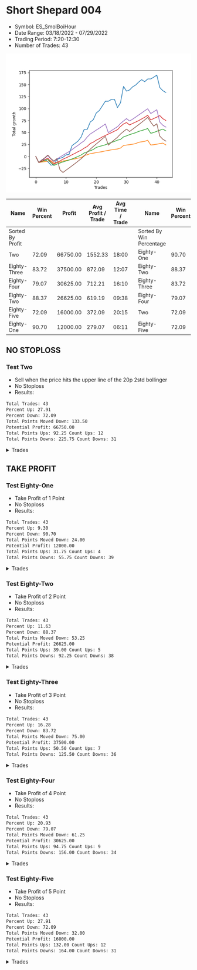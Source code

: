 # Short Shepard 004 
- Symbol: ES_SmolBoiHour
- Date Range: 03/18/2022 - 07/29/2022
- Trading Period: 7:20-12:30
- Number of Trades: 43

![Plot](ShortShepard004ES_SmolBoiHour.png)

| Name | Win Percent | Profit | Avg Profit / Trade | Avg Time / Trade |      | Name | Win Percent | Profit | Avg Profit / Trade | Avg Time / Trade |
| ---- | ----------- | ------ | ------------------ | ---------------- | ---- | ---- | ----------- | ------ | ------------------ | ---------------- |
| Sorted By <br> Profit | | | | | | Sorted By <br> Win Percentage ||||
| Two | 72.09 | 66750.00 | 1552.33 | 18:00 |     | Eighty-One | 90.70 | 12000.00 | 279.07 | 06:11 |
| Eighty-Three | 83.72 | 37500.00 | 872.09 | 12:07 |     | Eighty-Two | 88.37 | 26625.00 | 619.19 | 09:38 |
| Eighty-Four | 79.07 | 30625.00 | 712.21 | 16:10 |     | Eighty-Three | 83.72 | 37500.00 | 872.09 | 12:07 |
| Eighty-Two | 88.37 | 26625.00 | 619.19 | 09:38 |     | Eighty-Four | 79.07 | 30625.00 | 712.21 | 16:10 |
| Eighty-Five | 72.09 | 16000.00 | 372.09 | 20:15 |     | Two | 72.09 | 66750.00 | 1552.33 | 18:00 |
| Eighty-One | 90.70 | 12000.00 | 279.07 | 06:11 |     | Eighty-Five | 72.09 | 16000.00 | 372.09 | 20:15 |

## NO STOPLOSS

### Test Two
* Sell when the price hits the upper line of the 20p 2std bollinger
* No Stoploss
* Results:
```
Total Trades: 43
Percent Up: 27.91
Percent Down: 72.09
Total Points Moved Down: 133.50
Potential Profit: 66750.00
Total Points Ups: 92.25 Count Ups: 12
Total Points Downs: 225.75 Count Downs: 31
```

<details><summary>Trades</summary>

<code>In: 2022-03-18 12:13:00		Out: 2022-03-18 12:46:00		Total Position Time: 33:00		Total Move Down: -12.75		Total to Date: -12.75</code> <br />
<code>In: 2022-03-23 09:05:00		Out: 2022-03-23 09:06:25		Total Position Time: 01:25		Total Move Down: 5.50		Total to Date: -7.25</code> <br />
<code>In: 2022-03-24 08:35:00		Out: 2022-03-24 09:03:10		Total Position Time: 28:10		Total Move Down: 0.50		Total to Date: -6.75</code> <br />
<code>In: 2022-03-25 07:29:00		Out: 2022-03-25 07:54:10		Total Position Time: 25:10		Total Move Down: -4.25		Total to Date: -11.00</code> <br />
<code>In: 2022-03-28 12:01:00		Out: 2022-03-28 12:46:00		Total Position Time: 45:00		Total Move Down: -7.25		Total to Date: -18.25</code> <br />
<code>In: 2022-03-29 12:15:00		Out: 2022-03-29 12:27:50		Total Position Time: 12:50		Total Move Down: 0.75		Total to Date: -17.50</code> <br />
<code>In: 2022-04-06 11:06:00		Out: 2022-04-06 11:08:10		Total Position Time: 02:10		Total Move Down: 11.25		Total to Date: -6.25</code> <br />
<code>In: 2022-04-07 11:06:00		Out: 2022-04-07 11:18:20		Total Position Time: 12:20		Total Move Down: 2.25		Total to Date: -4.00</code> <br />
<code>In: 2022-04-07 12:08:00		Out: 2022-04-07 12:21:20		Total Position Time: 13:20		Total Move Down: 2.25		Total to Date: -1.75</code> <br />
<code>In: 2022-04-08 08:05:00		Out: 2022-04-08 08:20:10		Total Position Time: 15:10		Total Move Down: 5.00		Total to Date: 3.25</code> <br />
<code>In: 2022-04-13 10:26:00		Out: 2022-04-13 10:26:55		Total Position Time: 00:55		Total Move Down: 0.75		Total to Date: 4.00</code> <br />
<code>In: 2022-04-25 07:39:00		Out: 2022-04-25 07:52:35		Total Position Time: 13:35		Total Move Down: 18.75		Total to Date: 22.75</code> <br />
<code>In: 2022-04-27 09:34:00		Out: 2022-04-27 10:00:10		Total Position Time: 26:10		Total Move Down: 4.50		Total to Date: 27.25</code> <br />
<code>In: 2022-04-28 11:54:00		Out: 2022-04-28 12:33:50		Total Position Time: 39:50		Total Move Down: 5.00		Total to Date: 32.25</code> <br />
<code>In: 2022-05-02 07:36:00		Out: 2022-05-02 07:47:15		Total Position Time: 11:15		Total Move Down: 8.25		Total to Date: 40.50</code> <br />
<code>In: 2022-05-04 11:07:00		Out: 2022-05-04 11:07:40		Total Position Time: 00:40		Total Move Down: 16.00		Total to Date: 56.50</code> <br />
<code>In: 2022-05-04 11:08:00		Out: 2022-05-04 11:08:10		Total Position Time: 00:10		Total Move Down: -0.25		Total to Date: 56.25</code> <br />
<code>In: 2022-05-04 11:31:00		Out: 2022-05-04 11:32:25		Total Position Time: 01:25		Total Move Down: 15.50		Total to Date: 71.75</code> <br />
<code>In: 2022-05-12 08:01:00		Out: 2022-05-12 08:22:05		Total Position Time: 21:05		Total Move Down: 4.75		Total to Date: 76.50</code> <br />
<code>In: 2022-05-12 08:13:00		Out: 2022-05-12 08:22:05		Total Position Time: 09:05		Total Move Down: 14.25		Total to Date: 90.75</code> <br />
<code>In: 2022-05-16 11:36:00		Out: 2022-05-16 11:45:35		Total Position Time: 09:35		Total Move Down: 5.00		Total to Date: 95.75</code> <br />
<code>In: 2022-05-19 11:56:00		Out: 2022-05-19 12:14:05		Total Position Time: 18:05		Total Move Down: 9.75		Total to Date: 105.50</code> <br />
<code>In: 2022-05-25 07:41:00		Out: 2022-05-25 07:48:10		Total Position Time: 07:10		Total Move Down: 9.75		Total to Date: 115.25</code> <br />
<code>In: 2022-05-25 11:33:00		Out: 2022-05-25 11:50:00		Total Position Time: 17:00		Total Move Down: -0.00		Total to Date: 115.25</code> <br />
<code>In: 2022-05-31 11:04:00		Out: 2022-05-31 11:22:35		Total Position Time: 18:35		Total Move Down: 3.75		Total to Date: 119.00</code> <br />
<code>In: 2022-06-02 08:18:00		Out: 2022-06-02 08:30:55		Total Position Time: 12:55		Total Move Down: 0.25		Total to Date: 119.25</code> <br />
<code>In: 2022-06-02 08:55:00		Out: 2022-06-02 09:54:55		Total Position Time: 59:55		Total Move Down: -17.25		Total to Date: 102.00</code> <br />
<code>In: 2022-06-15 11:02:00		Out: 2022-06-15 11:03:05		Total Position Time: 01:05		Total Move Down: 10.00		Total to Date: 112.00</code> <br />
<code>In: 2022-06-15 11:48:00		Out: 2022-06-15 11:58:05		Total Position Time: 10:05		Total Move Down: 34.25		Total to Date: 146.25</code> <br />
<code>In: 2022-07-01 12:18:00		Out: 2022-07-01 12:46:00		Total Position Time: 28:00		Total Move Down: -10.00		Total to Date: 136.25</code> <br />
<code>In: 2022-07-05 08:53:00		Out: 2022-07-05 09:03:50		Total Position Time: 10:50		Total Move Down: 2.50		Total to Date: 138.75</code> <br />
<code>In: 2022-07-05 08:58:00		Out: 2022-07-05 09:03:50		Total Position Time: 05:50		Total Move Down: 6.50		Total to Date: 145.25</code> <br />
<code>In: 2022-07-05 11:43:00		Out: 2022-07-05 12:01:15		Total Position Time: 18:15		Total Move Down: 3.75		Total to Date: 149.00</code> <br />
<code>In: 2022-07-06 11:48:00		Out: 2022-07-06 12:01:25		Total Position Time: 13:25		Total Move Down: 6.25		Total to Date: 155.25</code> <br />
<code>In: 2022-07-07 12:23:00		Out: 2022-07-07 12:28:30		Total Position Time: 05:30		Total Move Down: 5.00		Total to Date: 160.25</code> <br />
<code>In: 2022-07-11 10:15:00		Out: 2022-07-11 11:00:50		Total Position Time: 45:50		Total Move Down: -4.25		Total to Date: 156.00</code> <br />
<code>In: 2022-07-13 10:08:00		Out: 2022-07-13 10:18:35		Total Position Time: 10:35		Total Move Down: 5.75		Total to Date: 161.75</code> <br />
<code>In: 2022-07-14 11:28:00		Out: 2022-07-14 11:52:00		Total Position Time: 24:00		Total Move Down: -0.00		Total to Date: 161.75</code> <br />
<code>In: 2022-07-14 11:32:00		Out: 2022-07-14 11:52:00		Total Position Time: 20:00		Total Move Down: 3.75		Total to Date: 165.50</code> <br />
<code>In: 2022-07-27 08:08:00		Out: 2022-07-27 08:25:00		Total Position Time: 17:00		Total Move Down: 4.25		Total to Date: 169.75</code> <br />
<code>In: 2022-07-27 11:50:00		Out: 2022-07-27 12:46:00		Total Position Time: 56:00		Total Move Down: -26.00		Total to Date: 143.75</code> <br />
<code>In: 2022-07-29 12:09:00		Out: 2022-07-29 12:46:00		Total Position Time: 37:00		Total Move Down: -6.50		Total to Date: 137.25</code> <br />
<code>In: 2022-07-29 12:31:00		Out: 2022-07-29 12:46:00		Total Position Time: 15:00		Total Move Down: -3.75		Total to Date: 133.50</code> <br />


</details>

## TAKE PROFIT

### Test Eighty-One
* Take Profit of 1 Point
* No Stoploss
* Results:
```
Total Trades: 43
Percent Up: 9.30
Percent Down: 90.70
Total Points Moved Down: 24.00
Potential Profit: 12000.00
Total Points Ups: 31.75 Count Ups: 4
Total Points Downs: 55.75 Count Downs: 39
```

<details><summary>Trades</summary>

<code>In: 2022-03-18 12:13:00		Out: 2022-03-18 12:46:00		Total Position Time: 33:00		Total Move Down: -12.75		Total to Date: -12.75</code> <br />
<code>In: 2022-03-23 09:05:00		Out: 2022-03-23 09:05:30		Total Position Time: 00:30		Total Move Down: 1.00		Total to Date: -11.75</code> <br />
<code>In: 2022-03-24 08:35:00		Out: 2022-03-24 09:03:15		Total Position Time: 28:15		Total Move Down: 1.00		Total to Date: -10.75</code> <br />
<code>In: 2022-03-25 07:29:00		Out: 2022-03-25 08:01:30		Total Position Time: 32:30		Total Move Down: 1.00		Total to Date: -9.75</code> <br />
<code>In: 2022-03-28 12:01:00		Out: 2022-03-28 12:03:00		Total Position Time: 02:00		Total Move Down: 1.00		Total to Date: -8.75</code> <br />
<code>In: 2022-03-29 12:15:00		Out: 2022-03-29 12:46:00		Total Position Time: 31:00		Total Move Down: -5.25		Total to Date: -14.00</code> <br />
<code>In: 2022-04-06 11:06:00		Out: 2022-04-06 11:07:00		Total Position Time: 01:00		Total Move Down: 1.25		Total to Date: -12.75</code> <br />
<code>In: 2022-04-07 11:06:00		Out: 2022-04-07 11:06:15		Total Position Time: 00:15		Total Move Down: 1.00		Total to Date: -11.75</code> <br />
<code>In: 2022-04-07 12:08:00		Out: 2022-04-07 12:21:20		Total Position Time: 13:20		Total Move Down: 2.25		Total to Date: -9.50</code> <br />
<code>In: 2022-04-08 08:05:00		Out: 2022-04-08 08:06:25		Total Position Time: 01:25		Total Move Down: 1.00		Total to Date: -8.50</code> <br />
<code>In: 2022-04-13 10:26:00		Out: 2022-04-13 10:28:10		Total Position Time: 02:10		Total Move Down: 1.00		Total to Date: -7.50</code> <br />
<code>In: 2022-04-25 07:39:00		Out: 2022-04-25 07:39:15		Total Position Time: 00:15		Total Move Down: 1.50		Total to Date: -6.00</code> <br />
<code>In: 2022-04-27 09:34:00		Out: 2022-04-27 09:34:10		Total Position Time: 00:10		Total Move Down: 1.00		Total to Date: -5.00</code> <br />
<code>In: 2022-04-28 11:54:00		Out: 2022-04-28 11:54:20		Total Position Time: 00:20		Total Move Down: 1.50		Total to Date: -3.50</code> <br />
<code>In: 2022-05-02 07:36:00		Out: 2022-05-02 07:36:10		Total Position Time: 00:10		Total Move Down: 1.00		Total to Date: -2.50</code> <br />
<code>In: 2022-05-04 11:07:00		Out: 2022-05-04 11:07:10		Total Position Time: 00:10		Total Move Down: 4.25		Total to Date: 1.75</code> <br />
<code>In: 2022-05-04 11:08:00		Out: 2022-05-04 11:08:15		Total Position Time: 00:15		Total Move Down: 1.75		Total to Date: 3.50</code> <br />
<code>In: 2022-05-04 11:31:00		Out: 2022-05-04 11:31:10		Total Position Time: 00:10		Total Move Down: 2.25		Total to Date: 5.75</code> <br />
<code>In: 2022-05-12 08:01:00		Out: 2022-05-12 08:01:15		Total Position Time: 00:15		Total Move Down: 1.00		Total to Date: 6.75</code> <br />
<code>In: 2022-05-12 08:13:00		Out: 2022-05-12 08:14:00		Total Position Time: 01:00		Total Move Down: 1.25		Total to Date: 8.00</code> <br />
<code>In: 2022-05-16 11:36:00		Out: 2022-05-16 11:36:10		Total Position Time: 00:10		Total Move Down: 1.00		Total to Date: 9.00</code> <br />
<code>In: 2022-05-19 11:56:00		Out: 2022-05-19 11:57:00		Total Position Time: 01:00		Total Move Down: 1.00		Total to Date: 10.00</code> <br />
<code>In: 2022-05-25 07:41:00		Out: 2022-05-25 07:41:20		Total Position Time: 00:20		Total Move Down: 1.50		Total to Date: 11.50</code> <br />
<code>In: 2022-05-25 11:33:00		Out: 2022-05-25 11:33:15		Total Position Time: 00:15		Total Move Down: 1.00		Total to Date: 12.50</code> <br />
<code>In: 2022-05-31 11:04:00		Out: 2022-05-31 11:04:10		Total Position Time: 00:10		Total Move Down: 1.25		Total to Date: 13.75</code> <br />
<code>In: 2022-06-02 08:18:00		Out: 2022-06-02 08:20:30		Total Position Time: 02:30		Total Move Down: 1.00		Total to Date: 14.75</code> <br />
<code>In: 2022-06-02 08:55:00		Out: 2022-06-02 08:55:30		Total Position Time: 00:30		Total Move Down: 0.75		Total to Date: 15.50</code> <br />
<code>In: 2022-06-15 11:02:00		Out: 2022-06-15 11:02:10		Total Position Time: 00:10		Total Move Down: 2.00		Total to Date: 17.50</code> <br />
<code>In: 2022-06-15 11:48:00		Out: 2022-06-15 11:48:10		Total Position Time: 00:10		Total Move Down: 5.25		Total to Date: 22.75</code> <br />
<code>In: 2022-07-01 12:18:00		Out: 2022-07-01 12:19:50		Total Position Time: 01:50		Total Move Down: 1.00		Total to Date: 23.75</code> <br />
<code>In: 2022-07-05 08:53:00		Out: 2022-07-05 09:03:45		Total Position Time: 10:45		Total Move Down: 0.75		Total to Date: 24.50</code> <br />
<code>In: 2022-07-05 08:58:00		Out: 2022-07-05 08:58:20		Total Position Time: 00:20		Total Move Down: 1.00		Total to Date: 25.50</code> <br />
<code>In: 2022-07-05 11:43:00		Out: 2022-07-05 11:44:10		Total Position Time: 01:10		Total Move Down: 1.25		Total to Date: 26.75</code> <br />
<code>In: 2022-07-06 11:48:00		Out: 2022-07-06 11:48:10		Total Position Time: 00:10		Total Move Down: 2.75		Total to Date: 29.50</code> <br />
<code>In: 2022-07-07 12:23:00		Out: 2022-07-07 12:24:05		Total Position Time: 01:05		Total Move Down: 1.00		Total to Date: 30.50</code> <br />
<code>In: 2022-07-11 10:15:00		Out: 2022-07-11 10:15:35		Total Position Time: 00:35		Total Move Down: 1.00		Total to Date: 31.50</code> <br />
<code>In: 2022-07-13 10:08:00		Out: 2022-07-13 10:16:30		Total Position Time: 08:30		Total Move Down: 2.25		Total to Date: 33.75</code> <br />
<code>In: 2022-07-14 11:28:00		Out: 2022-07-14 12:27:55		Total Position Time: 59:55		Total Move Down: -10.00		Total to Date: 23.75</code> <br />
<code>In: 2022-07-14 11:32:00		Out: 2022-07-14 11:44:00		Total Position Time: 12:00		Total Move Down: 0.75		Total to Date: 24.50</code> <br />
<code>In: 2022-07-27 08:08:00		Out: 2022-07-27 08:08:40		Total Position Time: 00:40		Total Move Down: 1.00		Total to Date: 25.50</code> <br />
<code>In: 2022-07-27 11:50:00		Out: 2022-07-27 11:50:45		Total Position Time: 00:45		Total Move Down: 1.25		Total to Date: 26.75</code> <br />
<code>In: 2022-07-29 12:09:00		Out: 2022-07-29 12:09:25		Total Position Time: 00:25		Total Move Down: 1.00		Total to Date: 27.75</code> <br />
<code>In: 2022-07-29 12:31:00		Out: 2022-07-29 12:46:00		Total Position Time: 15:00		Total Move Down: -3.75		Total to Date: 24.00</code> <br />


</details>

### Test Eighty-Two
* Take Profit of 2 Point
* No Stoploss
* Results:
```
Total Trades: 43
Percent Up: 11.63
Percent Down: 88.37
Total Points Moved Down: 53.25
Potential Profit: 26625.00
Total Points Ups: 39.00 Count Ups: 5
Total Points Downs: 92.25 Count Downs: 38
```

<details><summary>Trades</summary>

<code>In: 2022-03-18 12:13:00		Out: 2022-03-18 12:46:00		Total Position Time: 33:00		Total Move Down: -12.75		Total to Date: -12.75</code> <br />
<code>In: 2022-03-23 09:05:00		Out: 2022-03-23 09:05:55		Total Position Time: 00:55		Total Move Down: 2.25		Total to Date: -10.50</code> <br />
<code>In: 2022-03-24 08:35:00		Out: 2022-03-24 09:03:20		Total Position Time: 28:20		Total Move Down: 2.00		Total to Date: -8.50</code> <br />
<code>In: 2022-03-25 07:29:00		Out: 2022-03-25 08:01:40		Total Position Time: 32:40		Total Move Down: 2.25		Total to Date: -6.25</code> <br />
<code>In: 2022-03-28 12:01:00		Out: 2022-03-28 12:46:00		Total Position Time: 45:00		Total Move Down: -7.25		Total to Date: -13.50</code> <br />
<code>In: 2022-03-29 12:15:00		Out: 2022-03-29 12:46:00		Total Position Time: 31:00		Total Move Down: -5.25		Total to Date: -18.75</code> <br />
<code>In: 2022-04-06 11:06:00		Out: 2022-04-06 11:07:05		Total Position Time: 01:05		Total Move Down: 2.75		Total to Date: -16.00</code> <br />
<code>In: 2022-04-07 11:06:00		Out: 2022-04-07 11:06:40		Total Position Time: 00:40		Total Move Down: 2.25		Total to Date: -13.75</code> <br />
<code>In: 2022-04-07 12:08:00		Out: 2022-04-07 12:21:20		Total Position Time: 13:20		Total Move Down: 2.25		Total to Date: -11.50</code> <br />
<code>In: 2022-04-08 08:05:00		Out: 2022-04-08 08:06:35		Total Position Time: 01:35		Total Move Down: 2.00		Total to Date: -9.50</code> <br />
<code>In: 2022-04-13 10:26:00		Out: 2022-04-13 10:33:10		Total Position Time: 07:10		Total Move Down: 2.00		Total to Date: -7.50</code> <br />
<code>In: 2022-04-25 07:39:00		Out: 2022-04-25 07:39:20		Total Position Time: 00:20		Total Move Down: 2.25		Total to Date: -5.25</code> <br />
<code>In: 2022-04-27 09:34:00		Out: 2022-04-27 09:36:40		Total Position Time: 02:40		Total Move Down: 2.50		Total to Date: -2.75</code> <br />
<code>In: 2022-04-28 11:54:00		Out: 2022-04-28 11:54:30		Total Position Time: 00:30		Total Move Down: 2.75		Total to Date: 0.00</code> <br />
<code>In: 2022-05-02 07:36:00		Out: 2022-05-02 07:36:15		Total Position Time: 00:15		Total Move Down: 3.00		Total to Date: 3.00</code> <br />
<code>In: 2022-05-04 11:07:00		Out: 2022-05-04 11:07:10		Total Position Time: 00:10		Total Move Down: 4.25		Total to Date: 7.25</code> <br />
<code>In: 2022-05-04 11:08:00		Out: 2022-05-04 11:18:50		Total Position Time: 10:50		Total Move Down: 2.25		Total to Date: 9.50</code> <br />
<code>In: 2022-05-04 11:31:00		Out: 2022-05-04 11:31:10		Total Position Time: 00:10		Total Move Down: 2.25		Total to Date: 11.75</code> <br />
<code>In: 2022-05-12 08:01:00		Out: 2022-05-12 08:01:25		Total Position Time: 00:25		Total Move Down: 2.75		Total to Date: 14.50</code> <br />
<code>In: 2022-05-12 08:13:00		Out: 2022-05-12 08:15:00		Total Position Time: 02:00		Total Move Down: 4.25		Total to Date: 18.75</code> <br />
<code>In: 2022-05-16 11:36:00		Out: 2022-05-16 11:36:25		Total Position Time: 00:25		Total Move Down: 2.00		Total to Date: 20.75</code> <br />
<code>In: 2022-05-19 11:56:00		Out: 2022-05-19 11:57:25		Total Position Time: 01:25		Total Move Down: 1.75		Total to Date: 22.50</code> <br />
<code>In: 2022-05-25 07:41:00		Out: 2022-05-25 07:41:45		Total Position Time: 00:45		Total Move Down: 1.75		Total to Date: 24.25</code> <br />
<code>In: 2022-05-25 11:33:00		Out: 2022-05-25 11:39:10		Total Position Time: 06:10		Total Move Down: 2.75		Total to Date: 27.00</code> <br />
<code>In: 2022-05-31 11:04:00		Out: 2022-05-31 11:05:05		Total Position Time: 01:05		Total Move Down: 2.25		Total to Date: 29.25</code> <br />
<code>In: 2022-06-02 08:18:00		Out: 2022-06-02 08:31:35		Total Position Time: 13:35		Total Move Down: 2.00		Total to Date: 31.25</code> <br />
<code>In: 2022-06-02 08:55:00		Out: 2022-06-02 08:56:10		Total Position Time: 01:10		Total Move Down: 2.75		Total to Date: 34.00</code> <br />
<code>In: 2022-06-15 11:02:00		Out: 2022-06-15 11:02:45		Total Position Time: 00:45		Total Move Down: 1.50		Total to Date: 35.50</code> <br />
<code>In: 2022-06-15 11:48:00		Out: 2022-06-15 11:48:10		Total Position Time: 00:10		Total Move Down: 5.25		Total to Date: 40.75</code> <br />
<code>In: 2022-07-01 12:18:00		Out: 2022-07-01 12:20:30		Total Position Time: 02:30		Total Move Down: 2.25		Total to Date: 43.00</code> <br />
<code>In: 2022-07-05 08:53:00		Out: 2022-07-05 09:03:50		Total Position Time: 10:50		Total Move Down: 2.50		Total to Date: 45.50</code> <br />
<code>In: 2022-07-05 08:58:00		Out: 2022-07-05 08:58:40		Total Position Time: 00:40		Total Move Down: 2.00		Total to Date: 47.50</code> <br />
<code>In: 2022-07-05 11:43:00		Out: 2022-07-05 11:47:40		Total Position Time: 04:40		Total Move Down: 2.00		Total to Date: 49.50</code> <br />
<code>In: 2022-07-06 11:48:00		Out: 2022-07-06 11:48:10		Total Position Time: 00:10		Total Move Down: 2.75		Total to Date: 52.25</code> <br />
<code>In: 2022-07-07 12:23:00		Out: 2022-07-07 12:24:25		Total Position Time: 01:25		Total Move Down: 1.75		Total to Date: 54.00</code> <br />
<code>In: 2022-07-11 10:15:00		Out: 2022-07-11 11:09:55		Total Position Time: 54:55		Total Move Down: 2.00		Total to Date: 56.00</code> <br />
<code>In: 2022-07-13 10:08:00		Out: 2022-07-13 10:16:30		Total Position Time: 08:30		Total Move Down: 2.25		Total to Date: 58.25</code> <br />
<code>In: 2022-07-14 11:28:00		Out: 2022-07-14 12:27:55		Total Position Time: 59:55		Total Move Down: -10.00		Total to Date: 48.25</code> <br />
<code>In: 2022-07-14 11:32:00		Out: 2022-07-14 11:44:30		Total Position Time: 12:30		Total Move Down: 1.75		Total to Date: 50.00</code> <br />
<code>In: 2022-07-27 08:08:00		Out: 2022-07-27 08:08:50		Total Position Time: 00:50		Total Move Down: 2.50		Total to Date: 52.50</code> <br />
<code>In: 2022-07-27 11:50:00		Out: 2022-07-27 11:50:50		Total Position Time: 00:50		Total Move Down: 2.25		Total to Date: 54.75</code> <br />
<code>In: 2022-07-29 12:09:00		Out: 2022-07-29 12:12:55		Total Position Time: 03:55		Total Move Down: 2.25		Total to Date: 57.00</code> <br />
<code>In: 2022-07-29 12:31:00		Out: 2022-07-29 12:46:00		Total Position Time: 15:00		Total Move Down: -3.75		Total to Date: 53.25</code> <br />


</details>

### Test Eighty-Three
* Take Profit of 3 Point
* No Stoploss
* Results:
```
Total Trades: 43
Percent Up: 16.28
Percent Down: 83.72
Total Points Moved Down: 75.00
Potential Profit: 37500.00
Total Points Ups: 50.50 Count Ups: 7
Total Points Downs: 125.50 Count Downs: 36
```

<details><summary>Trades</summary>

<code>In: 2022-03-18 12:13:00		Out: 2022-03-18 12:46:00		Total Position Time: 33:00		Total Move Down: -12.75		Total to Date: -12.75</code> <br />
<code>In: 2022-03-23 09:05:00		Out: 2022-03-23 09:06:05		Total Position Time: 01:05		Total Move Down: 3.00		Total to Date: -9.75</code> <br />
<code>In: 2022-03-24 08:35:00		Out: 2022-03-24 09:03:30		Total Position Time: 28:30		Total Move Down: 3.00		Total to Date: -6.75</code> <br />
<code>In: 2022-03-25 07:29:00		Out: 2022-03-25 08:01:45		Total Position Time: 32:45		Total Move Down: 3.00		Total to Date: -3.75</code> <br />
<code>In: 2022-03-28 12:01:00		Out: 2022-03-28 12:46:00		Total Position Time: 45:00		Total Move Down: -7.25		Total to Date: -11.00</code> <br />
<code>In: 2022-03-29 12:15:00		Out: 2022-03-29 12:46:00		Total Position Time: 31:00		Total Move Down: -5.25		Total to Date: -16.25</code> <br />
<code>In: 2022-04-06 11:06:00		Out: 2022-04-06 11:07:15		Total Position Time: 01:15		Total Move Down: 3.50		Total to Date: -12.75</code> <br />
<code>In: 2022-04-07 11:06:00		Out: 2022-04-07 11:18:40		Total Position Time: 12:40		Total Move Down: 3.25		Total to Date: -9.50</code> <br />
<code>In: 2022-04-07 12:08:00		Out: 2022-04-07 12:24:10		Total Position Time: 16:10		Total Move Down: 3.75		Total to Date: -5.75</code> <br />
<code>In: 2022-04-08 08:05:00		Out: 2022-04-08 08:06:50		Total Position Time: 01:50		Total Move Down: 2.75		Total to Date: -3.00</code> <br />
<code>In: 2022-04-13 10:26:00		Out: 2022-04-13 10:33:25		Total Position Time: 07:25		Total Move Down: 3.00		Total to Date: 0.00</code> <br />
<code>In: 2022-04-25 07:39:00		Out: 2022-04-25 07:39:30		Total Position Time: 00:30		Total Move Down: 3.50		Total to Date: 3.50</code> <br />
<code>In: 2022-04-27 09:34:00		Out: 2022-04-27 09:36:55		Total Position Time: 02:55		Total Move Down: 3.00		Total to Date: 6.50</code> <br />
<code>In: 2022-04-28 11:54:00		Out: 2022-04-28 11:54:40		Total Position Time: 00:40		Total Move Down: 3.50		Total to Date: 10.00</code> <br />
<code>In: 2022-05-02 07:36:00		Out: 2022-05-02 07:36:15		Total Position Time: 00:15		Total Move Down: 3.00		Total to Date: 13.00</code> <br />
<code>In: 2022-05-04 11:07:00		Out: 2022-05-04 11:07:10		Total Position Time: 00:10		Total Move Down: 4.25		Total to Date: 17.25</code> <br />
<code>In: 2022-05-04 11:08:00		Out: 2022-05-04 11:19:05		Total Position Time: 11:05		Total Move Down: 3.50		Total to Date: 20.75</code> <br />
<code>In: 2022-05-04 11:31:00		Out: 2022-05-04 11:31:20		Total Position Time: 00:20		Total Move Down: 6.25		Total to Date: 27.00</code> <br />
<code>In: 2022-05-12 08:01:00		Out: 2022-05-12 08:01:25		Total Position Time: 00:25		Total Move Down: 2.75		Total to Date: 29.75</code> <br />
<code>In: 2022-05-12 08:13:00		Out: 2022-05-12 08:15:00		Total Position Time: 02:00		Total Move Down: 4.25		Total to Date: 34.00</code> <br />
<code>In: 2022-05-16 11:36:00		Out: 2022-05-16 11:36:45		Total Position Time: 00:45		Total Move Down: 3.00		Total to Date: 37.00</code> <br />
<code>In: 2022-05-19 11:56:00		Out: 2022-05-19 11:57:30		Total Position Time: 01:30		Total Move Down: 3.75		Total to Date: 40.75</code> <br />
<code>In: 2022-05-25 07:41:00		Out: 2022-05-25 07:41:50		Total Position Time: 00:50		Total Move Down: 3.00		Total to Date: 43.75</code> <br />
<code>In: 2022-05-25 11:33:00		Out: 2022-05-25 11:39:55		Total Position Time: 06:55		Total Move Down: 3.00		Total to Date: 46.75</code> <br />
<code>In: 2022-05-31 11:04:00		Out: 2022-05-31 11:05:20		Total Position Time: 01:20		Total Move Down: 2.75		Total to Date: 49.50</code> <br />
<code>In: 2022-06-02 08:18:00		Out: 2022-06-02 08:31:45		Total Position Time: 13:45		Total Move Down: 3.25		Total to Date: 52.75</code> <br />
<code>In: 2022-06-02 08:55:00		Out: 2022-06-02 08:56:25		Total Position Time: 01:25		Total Move Down: 3.00		Total to Date: 55.75</code> <br />
<code>In: 2022-06-15 11:02:00		Out: 2022-06-15 11:03:00		Total Position Time: 01:00		Total Move Down: 6.75		Total to Date: 62.50</code> <br />
<code>In: 2022-06-15 11:48:00		Out: 2022-06-15 11:48:10		Total Position Time: 00:10		Total Move Down: 5.25		Total to Date: 67.75</code> <br />
<code>In: 2022-07-01 12:18:00		Out: 2022-07-01 12:20:50		Total Position Time: 02:50		Total Move Down: 3.00		Total to Date: 70.75</code> <br />
<code>In: 2022-07-05 08:53:00		Out: 2022-07-05 09:52:55		Total Position Time: 59:55		Total Move Down: -5.00		Total to Date: 65.75</code> <br />
<code>In: 2022-07-05 08:58:00		Out: 2022-07-05 08:59:15		Total Position Time: 01:15		Total Move Down: 3.00		Total to Date: 68.75</code> <br />
<code>In: 2022-07-05 11:43:00		Out: 2022-07-05 11:48:10		Total Position Time: 05:10		Total Move Down: 3.00		Total to Date: 71.75</code> <br />
<code>In: 2022-07-06 11:48:00		Out: 2022-07-06 11:48:35		Total Position Time: 00:35		Total Move Down: 3.00		Total to Date: 74.75</code> <br />
<code>In: 2022-07-07 12:23:00		Out: 2022-07-07 12:25:05		Total Position Time: 02:05		Total Move Down: 3.50		Total to Date: 78.25</code> <br />
<code>In: 2022-07-11 10:15:00		Out: 2022-07-11 11:10:15		Total Position Time: 55:15		Total Move Down: 3.50		Total to Date: 81.75</code> <br />
<code>In: 2022-07-13 10:08:00		Out: 2022-07-13 10:17:05		Total Position Time: 09:05		Total Move Down: 4.25		Total to Date: 86.00</code> <br />
<code>In: 2022-07-14 11:28:00		Out: 2022-07-14 12:27:55		Total Position Time: 59:55		Total Move Down: -10.00		Total to Date: 76.00</code> <br />
<code>In: 2022-07-14 11:32:00		Out: 2022-07-14 11:46:00		Total Position Time: 14:00		Total Move Down: 3.25		Total to Date: 79.25</code> <br />
<code>In: 2022-07-27 08:08:00		Out: 2022-07-27 08:09:25		Total Position Time: 01:25		Total Move Down: 2.75		Total to Date: 82.00</code> <br />
<code>In: 2022-07-27 11:50:00		Out: 2022-07-27 11:51:05		Total Position Time: 01:05		Total Move Down: 3.25		Total to Date: 85.25</code> <br />
<code>In: 2022-07-29 12:09:00		Out: 2022-07-29 12:46:00		Total Position Time: 37:00		Total Move Down: -6.50		Total to Date: 78.75</code> <br />
<code>In: 2022-07-29 12:31:00		Out: 2022-07-29 12:46:00		Total Position Time: 15:00		Total Move Down: -3.75		Total to Date: 75.00</code> <br />


</details>

### Test Eighty-Four
* Take Profit of 4 Point
* No Stoploss
* Results:
```
Total Trades: 43
Percent Up: 20.93
Percent Down: 79.07
Total Points Moved Down: 61.25
Potential Profit: 30625.00
Total Points Ups: 94.75 Count Ups: 9
Total Points Downs: 156.00 Count Downs: 34
```

<details><summary>Trades</summary>

<code>In: 2022-03-18 12:13:00		Out: 2022-03-18 12:46:00		Total Position Time: 33:00		Total Move Down: -12.75		Total to Date: -12.75</code> <br />
<code>In: 2022-03-23 09:05:00		Out: 2022-03-23 09:06:20		Total Position Time: 01:20		Total Move Down: 5.25		Total to Date: -7.50</code> <br />
<code>In: 2022-03-24 08:35:00		Out: 2022-03-24 09:08:45		Total Position Time: 33:45		Total Move Down: 3.75		Total to Date: -3.75</code> <br />
<code>In: 2022-03-25 07:29:00		Out: 2022-03-25 08:08:15		Total Position Time: 39:15		Total Move Down: 5.50		Total to Date: 1.75</code> <br />
<code>In: 2022-03-28 12:01:00		Out: 2022-03-28 12:46:00		Total Position Time: 45:00		Total Move Down: -7.25		Total to Date: -5.50</code> <br />
<code>In: 2022-03-29 12:15:00		Out: 2022-03-29 12:46:00		Total Position Time: 31:00		Total Move Down: -5.25		Total to Date: -10.75</code> <br />
<code>In: 2022-04-06 11:06:00		Out: 2022-04-06 11:07:20		Total Position Time: 01:20		Total Move Down: 5.25		Total to Date: -5.50</code> <br />
<code>In: 2022-04-07 11:06:00		Out: 2022-04-07 11:19:10		Total Position Time: 13:10		Total Move Down: 4.00		Total to Date: -1.50</code> <br />
<code>In: 2022-04-07 12:08:00		Out: 2022-04-07 12:24:35		Total Position Time: 16:35		Total Move Down: 4.00		Total to Date: 2.50</code> <br />
<code>In: 2022-04-08 08:05:00		Out: 2022-04-08 08:15:45		Total Position Time: 10:45		Total Move Down: 3.75		Total to Date: 6.25</code> <br />
<code>In: 2022-04-13 10:26:00		Out: 2022-04-13 10:34:30		Total Position Time: 08:30		Total Move Down: 3.75		Total to Date: 10.00</code> <br />
<code>In: 2022-04-25 07:39:00		Out: 2022-04-25 07:39:40		Total Position Time: 00:40		Total Move Down: 4.25		Total to Date: 14.25</code> <br />
<code>In: 2022-04-27 09:34:00		Out: 2022-04-27 09:37:00		Total Position Time: 03:00		Total Move Down: 4.75		Total to Date: 19.00</code> <br />
<code>In: 2022-04-28 11:54:00		Out: 2022-04-28 11:55:00		Total Position Time: 01:00		Total Move Down: 4.25		Total to Date: 23.25</code> <br />
<code>In: 2022-05-02 07:36:00		Out: 2022-05-02 07:37:00		Total Position Time: 01:00		Total Move Down: 5.00		Total to Date: 28.25</code> <br />
<code>In: 2022-05-04 11:07:00		Out: 2022-05-04 11:07:10		Total Position Time: 00:10		Total Move Down: 4.25		Total to Date: 32.50</code> <br />
<code>In: 2022-05-04 11:08:00		Out: 2022-05-04 11:20:50		Total Position Time: 12:50		Total Move Down: 8.00		Total to Date: 40.50</code> <br />
<code>In: 2022-05-04 11:31:00		Out: 2022-05-04 11:31:20		Total Position Time: 00:20		Total Move Down: 6.25		Total to Date: 46.75</code> <br />
<code>In: 2022-05-12 08:01:00		Out: 2022-05-12 08:02:10		Total Position Time: 01:10		Total Move Down: 4.00		Total to Date: 50.75</code> <br />
<code>In: 2022-05-12 08:13:00		Out: 2022-05-12 08:15:00		Total Position Time: 02:00		Total Move Down: 4.25		Total to Date: 55.00</code> <br />
<code>In: 2022-05-16 11:36:00		Out: 2022-05-16 11:45:10		Total Position Time: 09:10		Total Move Down: 4.00		Total to Date: 59.00</code> <br />
<code>In: 2022-05-19 11:56:00		Out: 2022-05-19 11:57:35		Total Position Time: 01:35		Total Move Down: 4.25		Total to Date: 63.25</code> <br />
<code>In: 2022-05-25 07:41:00		Out: 2022-05-25 07:42:00		Total Position Time: 01:00		Total Move Down: 4.50		Total to Date: 67.75</code> <br />
<code>In: 2022-05-25 11:33:00		Out: 2022-05-25 12:32:55		Total Position Time: 59:55		Total Move Down: -18.25		Total to Date: 49.50</code> <br />
<code>In: 2022-05-31 11:04:00		Out: 2022-05-31 11:05:45		Total Position Time: 01:45		Total Move Down: 4.50		Total to Date: 54.00</code> <br />
<code>In: 2022-06-02 08:18:00		Out: 2022-06-02 08:36:00		Total Position Time: 18:00		Total Move Down: 4.00		Total to Date: 58.00</code> <br />
<code>In: 2022-06-02 08:55:00		Out: 2022-06-02 08:57:05		Total Position Time: 02:05		Total Move Down: 4.00		Total to Date: 62.00</code> <br />
<code>In: 2022-06-15 11:02:00		Out: 2022-06-15 11:03:00		Total Position Time: 01:00		Total Move Down: 6.75		Total to Date: 68.75</code> <br />
<code>In: 2022-06-15 11:48:00		Out: 2022-06-15 11:48:10		Total Position Time: 00:10		Total Move Down: 5.25		Total to Date: 74.00</code> <br />
<code>In: 2022-07-01 12:18:00		Out: 2022-07-01 12:21:00		Total Position Time: 03:00		Total Move Down: 5.00		Total to Date: 79.00</code> <br />
<code>In: 2022-07-05 08:53:00		Out: 2022-07-05 09:52:55		Total Position Time: 59:55		Total Move Down: -5.00		Total to Date: 74.00</code> <br />
<code>In: 2022-07-05 08:58:00		Out: 2022-07-05 08:59:30		Total Position Time: 01:30		Total Move Down: 3.75		Total to Date: 77.75</code> <br />
<code>In: 2022-07-05 11:43:00		Out: 2022-07-05 11:48:55		Total Position Time: 05:55		Total Move Down: 4.25		Total to Date: 82.00</code> <br />
<code>In: 2022-07-06 11:48:00		Out: 2022-07-06 11:50:15		Total Position Time: 02:15		Total Move Down: 4.50		Total to Date: 86.50</code> <br />
<code>In: 2022-07-07 12:23:00		Out: 2022-07-07 12:27:40		Total Position Time: 04:40		Total Move Down: 4.25		Total to Date: 90.75</code> <br />
<code>In: 2022-07-11 10:15:00		Out: 2022-07-11 11:10:20		Total Position Time: 55:20		Total Move Down: 4.50		Total to Date: 95.25</code> <br />
<code>In: 2022-07-13 10:08:00		Out: 2022-07-13 10:17:05		Total Position Time: 09:05		Total Move Down: 4.25		Total to Date: 99.50</code> <br />
<code>In: 2022-07-14 11:28:00		Out: 2022-07-14 12:27:55		Total Position Time: 59:55		Total Move Down: -10.00		Total to Date: 89.50</code> <br />
<code>In: 2022-07-14 11:32:00		Out: 2022-07-14 11:52:05		Total Position Time: 20:05		Total Move Down: 4.00		Total to Date: 93.50</code> <br />
<code>In: 2022-07-27 08:08:00		Out: 2022-07-27 08:23:00		Total Position Time: 15:00		Total Move Down: 4.00		Total to Date: 97.50</code> <br />
<code>In: 2022-07-27 11:50:00		Out: 2022-07-27 12:46:00		Total Position Time: 56:00		Total Move Down: -26.00		Total to Date: 71.50</code> <br />
<code>In: 2022-07-29 12:09:00		Out: 2022-07-29 12:46:00		Total Position Time: 37:00		Total Move Down: -6.50		Total to Date: 65.00</code> <br />
<code>In: 2022-07-29 12:31:00		Out: 2022-07-29 12:46:00		Total Position Time: 15:00		Total Move Down: -3.75		Total to Date: 61.25</code> <br />


</details>

### Test Eighty-Five
* Take Profit of 5 Point
* No Stoploss
* Results:
```
Total Trades: 43
Percent Up: 27.91
Percent Down: 72.09
Total Points Moved Down: 32.00
Potential Profit: 16000.00
Total Points Ups: 132.00 Count Ups: 12
Total Points Downs: 164.00 Count Downs: 31
```

<details><summary>Trades</summary>

<code>In: 2022-03-18 12:13:00		Out: 2022-03-18 12:46:00		Total Position Time: 33:00		Total Move Down: -12.75		Total to Date: -12.75</code> <br />
<code>In: 2022-03-23 09:05:00		Out: 2022-03-23 09:06:20		Total Position Time: 01:20		Total Move Down: 5.25		Total to Date: -7.50</code> <br />
<code>In: 2022-03-24 08:35:00		Out: 2022-03-24 09:10:45		Total Position Time: 35:45		Total Move Down: 4.75		Total to Date: -2.75</code> <br />
<code>In: 2022-03-25 07:29:00		Out: 2022-03-25 08:08:15		Total Position Time: 39:15		Total Move Down: 5.50		Total to Date: 2.75</code> <br />
<code>In: 2022-03-28 12:01:00		Out: 2022-03-28 12:46:00		Total Position Time: 45:00		Total Move Down: -7.25		Total to Date: -4.50</code> <br />
<code>In: 2022-03-29 12:15:00		Out: 2022-03-29 12:46:00		Total Position Time: 31:00		Total Move Down: -5.25		Total to Date: -9.75</code> <br />
<code>In: 2022-04-06 11:06:00		Out: 2022-04-06 11:07:20		Total Position Time: 01:20		Total Move Down: 5.25		Total to Date: -4.50</code> <br />
<code>In: 2022-04-07 11:06:00		Out: 2022-04-07 12:05:55		Total Position Time: 59:55		Total Move Down: -23.50		Total to Date: -28.00</code> <br />
<code>In: 2022-04-07 12:08:00		Out: 2022-04-07 12:46:00		Total Position Time: 38:00		Total Move Down: -5.50		Total to Date: -33.50</code> <br />
<code>In: 2022-04-08 08:05:00		Out: 2022-04-08 08:17:10		Total Position Time: 12:10		Total Move Down: 4.75		Total to Date: -28.75</code> <br />
<code>In: 2022-04-13 10:26:00		Out: 2022-04-13 10:36:00		Total Position Time: 10:00		Total Move Down: 4.50		Total to Date: -24.25</code> <br />
<code>In: 2022-04-25 07:39:00		Out: 2022-04-25 07:39:55		Total Position Time: 00:55		Total Move Down: 4.75		Total to Date: -19.50</code> <br />
<code>In: 2022-04-27 09:34:00		Out: 2022-04-27 09:37:00		Total Position Time: 03:00		Total Move Down: 4.75		Total to Date: -14.75</code> <br />
<code>In: 2022-04-28 11:54:00		Out: 2022-04-28 11:55:10		Total Position Time: 01:10		Total Move Down: 5.00		Total to Date: -9.75</code> <br />
<code>In: 2022-05-02 07:36:00		Out: 2022-05-02 07:37:00		Total Position Time: 01:00		Total Move Down: 5.00		Total to Date: -4.75</code> <br />
<code>In: 2022-05-04 11:07:00		Out: 2022-05-04 11:07:15		Total Position Time: 00:15		Total Move Down: 5.50		Total to Date: 0.75</code> <br />
<code>In: 2022-05-04 11:08:00		Out: 2022-05-04 11:20:50		Total Position Time: 12:50		Total Move Down: 8.00		Total to Date: 8.75</code> <br />
<code>In: 2022-05-04 11:31:00		Out: 2022-05-04 11:31:20		Total Position Time: 00:20		Total Move Down: 6.25		Total to Date: 15.00</code> <br />
<code>In: 2022-05-12 08:01:00		Out: 2022-05-12 08:22:10		Total Position Time: 21:10		Total Move Down: 5.75		Total to Date: 20.75</code> <br />
<code>In: 2022-05-12 08:13:00		Out: 2022-05-12 08:15:10		Total Position Time: 02:10		Total Move Down: 5.25		Total to Date: 26.00</code> <br />
<code>In: 2022-05-16 11:36:00		Out: 2022-05-16 11:45:40		Total Position Time: 09:40		Total Move Down: 5.25		Total to Date: 31.25</code> <br />
<code>In: 2022-05-19 11:56:00		Out: 2022-05-19 11:57:40		Total Position Time: 01:40		Total Move Down: 5.50		Total to Date: 36.75</code> <br />
<code>In: 2022-05-25 07:41:00		Out: 2022-05-25 07:43:15		Total Position Time: 02:15		Total Move Down: 5.00		Total to Date: 41.75</code> <br />
<code>In: 2022-05-25 11:33:00		Out: 2022-05-25 12:32:55		Total Position Time: 59:55		Total Move Down: -18.25		Total to Date: 23.50</code> <br />
<code>In: 2022-05-31 11:04:00		Out: 2022-05-31 11:22:50		Total Position Time: 18:50		Total Move Down: 6.00		Total to Date: 29.50</code> <br />
<code>In: 2022-06-02 08:18:00		Out: 2022-06-02 08:36:10		Total Position Time: 18:10		Total Move Down: 5.25		Total to Date: 34.75</code> <br />
<code>In: 2022-06-02 08:55:00		Out: 2022-06-02 08:57:25		Total Position Time: 02:25		Total Move Down: 5.25		Total to Date: 40.00</code> <br />
<code>In: 2022-06-15 11:02:00		Out: 2022-06-15 11:03:00		Total Position Time: 01:00		Total Move Down: 6.75		Total to Date: 46.75</code> <br />
<code>In: 2022-06-15 11:48:00		Out: 2022-06-15 11:48:10		Total Position Time: 00:10		Total Move Down: 5.25		Total to Date: 52.00</code> <br />
<code>In: 2022-07-01 12:18:00		Out: 2022-07-01 12:21:00		Total Position Time: 03:00		Total Move Down: 5.00		Total to Date: 57.00</code> <br />
<code>In: 2022-07-05 08:53:00		Out: 2022-07-05 09:52:55		Total Position Time: 59:55		Total Move Down: -5.00		Total to Date: 52.00</code> <br />
<code>In: 2022-07-05 08:58:00		Out: 2022-07-05 09:03:45		Total Position Time: 05:45		Total Move Down: 4.75		Total to Date: 56.75</code> <br />
<code>In: 2022-07-05 11:43:00		Out: 2022-07-05 12:01:50		Total Position Time: 18:50		Total Move Down: 4.75		Total to Date: 61.50</code> <br />
<code>In: 2022-07-06 11:48:00		Out: 2022-07-06 11:50:20		Total Position Time: 02:20		Total Move Down: 4.75		Total to Date: 66.25</code> <br />
<code>In: 2022-07-07 12:23:00		Out: 2022-07-07 12:28:30		Total Position Time: 05:30		Total Move Down: 5.00		Total to Date: 71.25</code> <br />
<code>In: 2022-07-11 10:15:00		Out: 2022-07-11 11:10:30		Total Position Time: 55:30		Total Move Down: 5.00		Total to Date: 76.25</code> <br />
<code>In: 2022-07-13 10:08:00		Out: 2022-07-13 10:18:30		Total Position Time: 10:30		Total Move Down: 5.25		Total to Date: 81.50</code> <br />
<code>In: 2022-07-14 11:28:00		Out: 2022-07-14 12:27:55		Total Position Time: 59:55		Total Move Down: -10.00		Total to Date: 71.50</code> <br />
<code>In: 2022-07-14 11:32:00		Out: 2022-07-14 12:31:55		Total Position Time: 59:55		Total Move Down: -8.25		Total to Date: 63.25</code> <br />
<code>In: 2022-07-27 08:08:00		Out: 2022-07-27 08:26:20		Total Position Time: 18:20		Total Move Down: 5.00		Total to Date: 68.25</code> <br />
<code>In: 2022-07-27 11:50:00		Out: 2022-07-27 12:46:00		Total Position Time: 56:00		Total Move Down: -26.00		Total to Date: 42.25</code> <br />
<code>In: 2022-07-29 12:09:00		Out: 2022-07-29 12:46:00		Total Position Time: 37:00		Total Move Down: -6.50		Total to Date: 35.75</code> <br />
<code>In: 2022-07-29 12:31:00		Out: 2022-07-29 12:46:00		Total Position Time: 15:00		Total Move Down: -3.75		Total to Date: 32.00</code> <br />


</details>